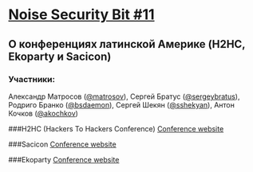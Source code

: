 [Noise Security Bit #11](http://noisebit.podster.fm/11)
=====
## О конференциях латинской Америке (H2HC, Ekoparty и Sacicon)


### Участники:
Александр Матросов ([@matrosov](http://twitter.com/matrosov)),
Сергей Братус ([@sergeybratus](http://twitter.com/sergeybratus)),
Родриго Бранко ([@bsdaemon](http://twitter.com/bsdaemon)),
Сергей Шекян ([@sshekyan](http://twitter.com/sshekyan)),
Антон Кочков ([@akochkov](http://twitter.com/akochkov))


###H2HC (Hackers To Hackers Conference)
[Conference website](https://www.h2hc.com.br/h2hc/en/)


###Sacicon
[Conference website](http://sacicon.com.br/)


###Ekoparty
[Conference website](http://www.ekoparty.org/eng/) 
